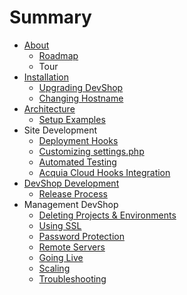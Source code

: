 # Summary

* [About](README.md)
   * [Roadmap](roadmap.md)
   * Tour
* [Installation](install.md)
   * [Upgrading DevShop](upgrading.md)
   * [Changing Hostname](changing-hostname.md)
* [Architecture](architecture.md)
   * [Setup Examples](examples.md)
* Site Development
   * [Deployment Hooks](deployment-hooks.md)
   * [Customizing settings.php](settings-php.md)
   * [Automated Testing](testing.md)
   * [Acquia Cloud Hooks Integration](deployment-hooks-acquia.md)
* [DevShop Development](development.md)
   * [Release Process](release-process.md)
* Management DevShop
   * [Deleting Projects & Environments](deleting.md)
   * [Using SSL](ssl.md)
   * [Password Protection](password-protect.md)
   * [Remote Servers](remotes.md)
   * [Going Live](going-live.md)
   * [Scaling](scaling.md)
   * [Troubleshooting](troubleshooting.md)

